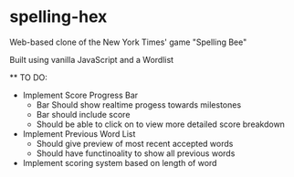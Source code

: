 # spelling-hex

Web-based clone of the New York Times' game "Spelling Bee"

Built using vanilla JavaScript and a Wordlist

\*\* TO DO:

- Implement Score Progress Bar
  - Bar Should show realtime progess towards milestones
  - Bar should include score
  - Should be able to click on to view more detailed score breakdown
- Implement Previous Word List
  - Should give preview of most recent accepted words
  - Should have functinoality to show all previous words
- Implement scoring system based on length of word
